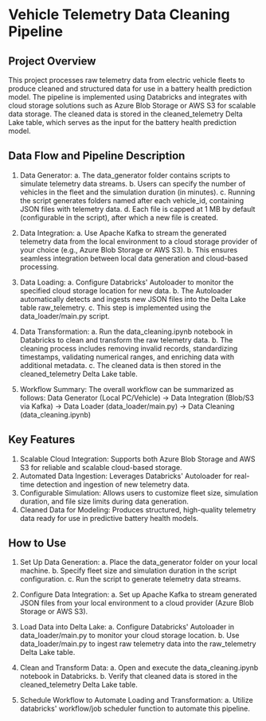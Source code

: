 # Vehicle Telemetry Data Cleaning Pipeline

## Project Overview
This project processes raw telemetry data from electric vehicle fleets to produce cleaned and structured data for use in a battery health prediction model. The pipeline is implemented using Databricks and integrates with cloud storage solutions such as Azure Blob Storage or AWS S3 for scalable data storage. The cleaned data is stored in the cleaned_telemetry Delta Lake table, which serves as the input for the battery health prediction model.

## Data Flow and Pipeline Description
1. Data Generator:
   a. The data_generator folder contains scripts to simulate telemetry data streams.
   b. Users can specify the number of vehicles in the fleet and the simulation duration (in minutes).
   c. Running the script generates folders named after each vehicle_id, containing JSON files with telemetry data.
   d. Each file is capped at 1 MB by default (configurable in the script), after which a new file is created.

2. Data Integration:
   a. Use Apache Kafka to stream the generated telemetry data from the local environment to a cloud storage provider of your choice (e.g., Azure Blob Storage or AWS S3).
   b. This ensures seamless integration between local data generation and cloud-based processing.

3. Data Loading:
   a. Configure Databricks' Autoloader to monitor the specified cloud storage location for new data.
   b. The Autoloader automatically detects and ingests new JSON files into the Delta Lake table raw_telemetry.
   c. This step is implemented using the data_loader/main.py script.
   
4. Data Transformation:
   a. Run the data_cleaning.ipynb notebook in Databricks to clean and transform the raw telemetry data.
   b. The cleaning process includes removing invalid records, standardizing timestamps, validating numerical ranges, and enriching data with additional metadata.
   c. The cleaned data is then stored in the cleaned_telemetry Delta Lake table.

5. Workflow Summary:
   The overall workflow can be summarized as follows:
         Data Generator (Local PC/Vehicle) -> Data Integration (Blob/S3 via Kafka) -> Data Loader (data_loader/main.py) -> Data Cleaning (data_cleaning.ipynb)

## Key Features
1. Scalable Cloud Integration: Supports both Azure Blob Storage and AWS S3 for reliable and scalable cloud-based storage.
2. Automated Data Ingestion: Leverages Databricks' Autoloader for real-time detection and ingestion of new telemetry data.
3. Configurable Simulation: Allows users to customize fleet size, simulation duration, and file size limits during data generation.
4. Cleaned Data for Modeling: Produces structured, high-quality telemetry data ready for use in predictive battery health models.

## How to Use
1. Set Up Data Generation:
  a. Place the data_generator folder on your local machine.
  b. Specify fleet size and simulation duration in the script configuration.
  c. Run the script to generate telemetry data streams.

2. Configure Data Integration:
  a. Set up Apache Kafka to stream generated JSON files from your local environment to a cloud provider (Azure Blob Storage or AWS S3).

3. Load Data into Delta Lake:
  a. Configure Databricks' Autoloader in data_loader/main.py to monitor your cloud storage location.
  b. Use data_loader/main.py to ingest raw telemetry data into the raw_telemetry Delta Lake table.

4. Clean and Transform Data:
  a. Open and execute the data_cleaning.ipynb notebook in Databricks.
  b. Verify that cleaned data is stored in the cleaned_telemetry Delta Lake table.

5. Schedule Workflow to Automate Loading and Transformation:
  a. Utilize databricks' workflow/job scheduler function to automate this pipeline. 
